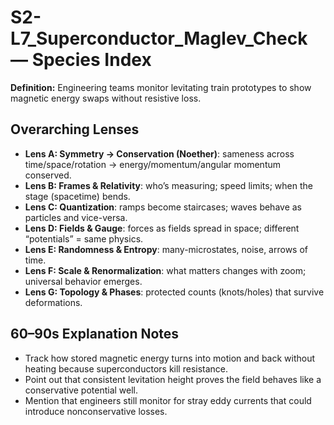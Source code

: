 # S2-L7_Superconductor_Maglev_Check — Species Index
**Definition:** Engineering teams monitor levitating train prototypes to show magnetic energy swaps without resistive loss.
## Overarching Lenses

- **Lens A: Symmetry -> Conservation (Noether)**: sameness across time/space/rotation → energy/momentum/angular momentum conserved.
- **Lens B: Frames & Relativity**: who’s measuring; speed limits; when the stage (spacetime) bends.
- **Lens C: Quantization**: ramps become staircases; waves behave as particles and vice-versa.
- **Lens D: Fields & Gauge**: forces as fields spread in space; different “potentials” = same physics.
- **Lens E: Randomness & Entropy**: many-microstates, noise, arrows of time.
- **Lens F: Scale & Renormalization**: what matters changes with zoom; universal behavior emerges.
- **Lens G: Topology & Phases**: protected counts (knots/holes) that survive deformations.

## 60–90s Explanation Notes
- Track how stored magnetic energy turns into motion and back without heating because superconductors kill resistance.
- Point out that consistent levitation height proves the field behaves like a conservative potential well.
- Mention that engineers still monitor for stray eddy currents that could introduce nonconservative losses.
